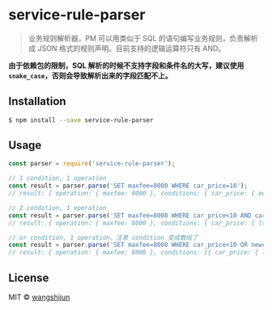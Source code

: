 # service-rule-parser

> 业务规则解析器，PM 可以用类似于 SQL 的语句编写业务规则，负责解析成 JSON 格式的规则声明。目前支持的逻辑运算符只有 AND。

**由于依赖包的限制，SQL 解析的时候不支持字段和条件名的大写，建议使用 `snake_case`，否则会导致解析出来的字段匹配不上。**

## Installation

```sh
$ npm install --save service-rule-parser
```

## Usage

```js
const parser = require('service-rule-parser');

// 1 condition, 1 operation
const result = parser.parse('SET maxfee=8000 WHERE car_price=10');
// result: { operation: { maxfee: 8000 }, conditions: { car_price: { eq: 10 } } };

// 2 condition, 1 operation
const result = parser.parse('SET maxfee=8000 WHERE car_price<10 AND car_pric>5');
// result: { operation: { maxfee: 8000 }, conditions: { car_price: { lt: 10, gt: 5 } } };

// or condition, 1 operation，注意 condition 变成数组了
const result = parser.parse('SET maxfee=8000 WHERE car_price<10 OR newcar_price>5');
// result: { operation: { maxfee: 8000 }, conditions: [{ car_price: { lt: 10 } }, { newcar_price: { gt: 5 } } ] };

```
## License

MIT © [wangshijun](wangshijun2010@gmail.com)

